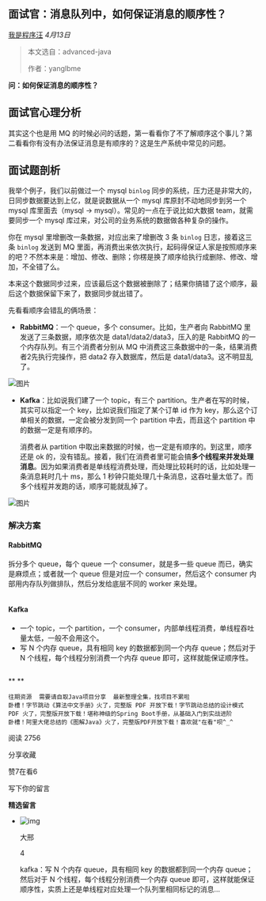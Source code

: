 ## 面试官：消息队列中，如何保证消息的顺序性？

[我是程序汪](javascript:void(0);) *4月13日*





> 本文选自：advanced-java
>
> 作者：yanglbme

**问：如何保证消息的顺序性？**

## 面试官心理分析

其实这个也是用 MQ 的时候必问的话题，第一看看你了不了解顺序这个事儿？第二看看你有没有办法保证消息是有顺序的？这是生产系统中常见的问题。

## 面试题剖析

我举个例子，我们以前做过一个 mysql `binlog` 同步的系统，压力还是非常大的，日同步数据要达到上亿，就是说数据从一个 mysql 库原封不动地同步到另一个 mysql 库里面去（mysql -> mysql）。常见的一点在于说比如大数据 team，就需要同步一个 mysql 库过来，对公司的业务系统的数据做各种复杂的操作。

你在 mysql 里增删改一条数据，对应出来了增删改 3 条 `binlog` 日志，接着这三条 `binlog` 发送到 MQ 里面，再消费出来依次执行，起码得保证人家是按照顺序来的吧？不然本来是：增加、修改、删除；你楞是换了顺序给执行成删除、修改、增加，不全错了么。

本来这个数据同步过来，应该最后这个数据被删除了；结果你搞错了这个顺序，最后这个数据保留下来了，数据同步就出错了。

先看看顺序会错乱的俩场景：

- **RabbitMQ**：一个 queue，多个 consumer。比如，生产者向 RabbitMQ 里发送了三条数据，顺序依次是 data1/data2/data3，压入的是 RabbitMQ 的一个内存队列。有三个消费者分别从 MQ 中消费这三条数据中的一条，结果消费者2先执行完操作，把 data2 存入数据库，然后是 data1/data3。这不明显乱了。



![图片](https://mmbiz.qpic.cn/mmbiz_png/8KKrHK5ic6XDIt0s57MEKgelOepzNzCsYo47StIIMFVKBxd3lFQAZn72ouT0QURGCJq443EyTjs7uTXMmtxVDiaw/640?wx_fmt=png&tp=webp&wxfrom=5&wx_lazy=1&wx_co=1)



- **Kafka**：比如说我们建了一个 topic，有三个 partition。生产者在写的时候，其实可以指定一个 key，比如说我们指定了某个订单 id 作为 key，那么这个订单相关的数据，一定会被分发到同一个 partition 中去，而且这个 partition 中的数据一定是有顺序的。

  
  消费者从 partition 中取出来数据的时候，也一定是有顺序的。到这里，顺序还是 ok 的，没有错乱。接着，我们在消费者里可能会搞**多个线程来并发处理消息**。因为如果消费者是单线程消费处理，而处理比较耗时的话，比如处理一条消息耗时几十 ms，那么 1 秒钟只能处理几十条消息，这吞吐量太低了。而多个线程并发跑的话，顺序可能就乱掉了。

![图片](https://mmbiz.qpic.cn/mmbiz_png/8KKrHK5ic6XDIt0s57MEKgelOepzNzCsYIyLDf1g1rIYico8xFr9aHQ4NbO8paa0AfBN8rH7myESg894dfR3sEjg/640?wx_fmt=png&tp=webp&wxfrom=5&wx_lazy=1&wx_co=1)

### 解决方案

#### RabbitMQ

拆分多个 queue，每个 queue 一个 consumer，就是多一些 queue 而已，确实是麻烦点；或者就一个 queue 但是对应一个 consumer，然后这个 consumer 内部用内存队列做排队，然后分发给底层不同的 worker 来处理。

![图片](data:image/gif;base64,iVBORw0KGgoAAAANSUhEUgAAAAEAAAABCAYAAAAfFcSJAAAADUlEQVQImWNgYGBgAAAABQABh6FO1AAAAABJRU5ErkJggg==)

#### Kafka

- 一个 topic，一个 partition，一个 consumer，内部单线程消费，单线程吞吐量太低，一般不会用这个。
- 写 N 个内存 queue，具有相同 key 的数据都到同一个内存 queue；然后对于 N 个线程，每个线程分别消费一个内存 queue 即可，这样就能保证顺序性。



![图片](data:image/gif;base64,iVBORw0KGgoAAAANSUhEUgAAAAEAAAABCAYAAAAfFcSJAAAADUlEQVQImWNgYGBgAAAABQABh6FO1AAAAABJRU5ErkJggg==)

**
**

```
往期资源  需要请自取Java项目分享  最新整理全集，找项目不累啦
卧槽！字节跳动《算法中文手册》火了，完整版 PDF 开放下载！字节跳动总结的设计模式 PDF 火了，完整版开放下载！堪称神级的Spring Boot手册，从基础入门到实战进阶
卧槽！阿里大佬总结的《图解Java》火了，完整版PDF开放下载！喜欢就"在看"呗^_^
```

阅读 2756

分享收藏

赞7在看6

写下你的留言

**精选留言**

- ![img](http://wx.qlogo.cn/mmopen/PiajxSqBRaEKFdzWG31HtLnI8TYxzzyIfRqia6SicphDwqNFjWibonGEC94ldYYAJjlExzC6q2ib1eTC6QQY11Js7AA/96)

  大邢

  4

  

  kafka：写 N 个内存 queue，具有相同 key 的数据都到同一个内存 queue；然后对于 N 个线程，每个线程分别消费一个内存 queue 即可，这样就能保证顺序性，实质上还是单线程对应处理一个队列里相同标记的消息…
